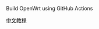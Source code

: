Build OpenWrt using GitHub Actions

[中文教程](https://p3terx.com/archives/build-openwrt-with-github-actions.html)

